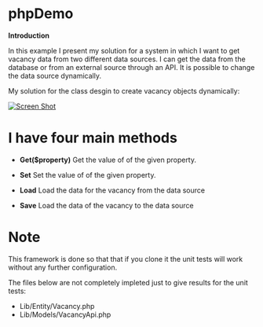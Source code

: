 # phpDemo
**Introduction**<br>



In this example I present my solution for a system in which I want to get vacancy data
from two different data sources. I can get the data from the database or from an external source
through an API. It is possible to change the data source dynamically.

My solution for the class desgin to create vacancy objects dynamically:

[![Screen Shot](https://raw.githubusercontent.com/cptuulia/phpDemo/2e8656271a21a2581b408db1f20faeef3d61c283/uml.jpeg)]()

# I have four main methods

* **Get($property)**
   Get the value of of the given property.

* **Set**
   Set the value of of the given property.

* **Load**
   Load the data for the vacancy from the data source

* **Save**
   Load the data of the vacancy to the data source

# Note

This framework is done so that that if you clone it the unit tests will work without
any further configuration.

The files below are not completely impleted just to give results for the unit tests:

* Lib/Entity/Vacancy.php
* Lib/Models/VacancyApi.php
